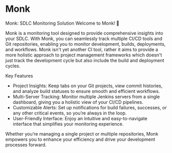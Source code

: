 # Monk
Monk: SDLC Monitoring Solution
Welcome to Monk! 🚀

Monk is a  monitoring tool designed to provide comprehensive insights into your SDLC. With Monk, you can seamlessly track multiple CI/CD tools and Git repositories, enabling you to monitor development, builds, deployments, and workflows. Monk isn't yet another CI tool, rather it aims to provide a more holistic approach to project management frameworks which doesn't just track the development cycle but also include the build and deployment cycles.

Key Features
- Project Insights: Keep tabs on your Git projects, view commit histories, and analyze build statuses to ensure smooth and efficient workflows.
- Multi-Server Tracking: Monitor multiple Jenkins servers from a single dashboard, giving you a holistic view of your CI/CD pipelines.
- Customizable Alerts: Set up notifications for build failures, successes, or any other critical events, so you’re always in the loop.
- User-Friendly Interface: Enjoy an intuitive and easy-to-navigate interface that simplifies your monitoring experience.


Whether you’re managing a single project or multiple repositories, Monk empowers you to enhance your efficiency and drive your development processes forward.




